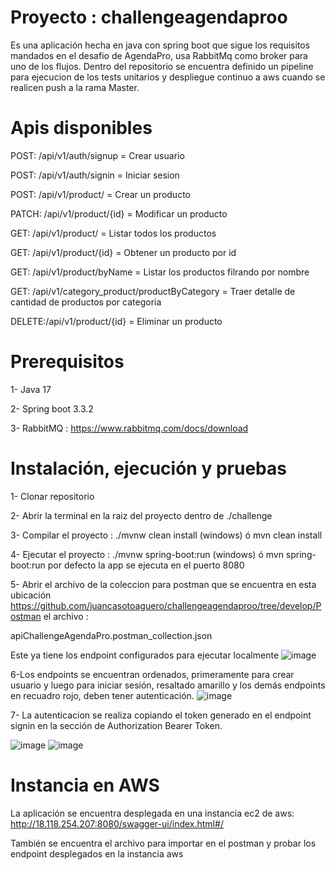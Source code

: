 # Proyecto : challengeagendaproo

Es una aplicación hecha en java con spring boot que sigue los requisitos mandados en el desafio de AgendaPro, usa RabbitMq como broker para uno de los flujos. Dentro del repositorio se encuentra definido un pipeline para ejecucion de los tests unitarios y despliegue continuo a aws cuando se realicen push a la rama Master.

# Apis disponibles 
POST:  /api/v1/auth/signup = Crear usuario

POST:  /api/v1/auth/signin = Iniciar sesion

POST:  /api/v1/product/ = Crear un producto

PATCH: /api/v1/product/{id} = Modificar un producto

GET:   /api/v1/product/ = Listar todos los productos

GET:   /api/v1/product/{id} = Obtener un producto por id

GET:   /api/v1/product/byName = Listar los productos filrando por nombre

GET:   /api/v1/category_product/productByCategory = Traer detalle de cantidad de productos por categoria

DELETE:/api/v1/product/{id} = Eliminar un producto

# Prerequisitos
1- Java 17

2- Spring boot 3.3.2

3- RabbitMQ : https://www.rabbitmq.com/docs/download

# Instalación, ejecución y pruebas 
1- Clonar repositorio

2- Abrir la terminal en la raiz del proyecto dentro de ./challenge

3- Compilar el proyecto :  ./mvnw clean install (windows) ó mvn clean install

4- Ejecutar el proyecto :  ./mvnw spring-boot:run (windows) ó mvn spring-boot:run  por defecto la app se ejecuta en el puerto 8080

5- Abrir el archivo de la coleccion para postman que se encuentra en esta ubicación https://github.com/juancasotoaguero/challengeagendaproo/tree/develop/Postman  el archivo : 

apiChallengeAgendaPro.postman_collection.json 

Este ya tiene los endpoint configurados para ejecutar localmente 
![image](https://github.com/user-attachments/assets/f7a84362-062c-4320-a89d-4e13bf9ccd3c)

6-Los endpoints se encuentran ordenados, primeramente para crear usuario y luego para iniciar sesión, resaltado amarillo y los demás endpoints en recuadro rojo, deben tener autenticación.
![image](https://github.com/user-attachments/assets/06d39637-f3cf-45ee-8365-cc3fd9acda1b)

7- La autenticacion se realiza copiando el token generado en el endpoint signin en la sección de Authorization Bearer Token.

![image](https://github.com/user-attachments/assets/6af75881-65f9-44f4-a813-ae74ff160cd3)
![image](https://github.com/user-attachments/assets/95d0782b-f6ae-43c0-9e93-23d305232895)

# Instancia en AWS

La aplicación se encuentra desplegada en una instancia ec2 de aws: 
http://18.118.254.207:8080/swagger-ui/index.html#/

También se encuentra el archivo para importar en el postman y probar los endpoint desplegados en la instancia aws

